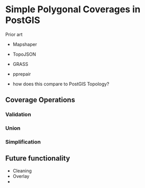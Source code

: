 # Simple Polygonal Coverages in PostGIS

Prior art
- Mapshaper
- TopoJSON
- GRASS
- pprepair

- how does this compare to PostGIS Topology?


## Coverage Operations

### Validation

### Union

### Simplification

## Future functionality
- Cleaning
- Overlay
- 
